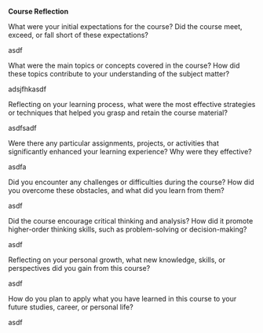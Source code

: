 **Course Reflection**

What were your initial expectations for the course? Did the course meet,
exceed, or fall short of these expectations?

  asdf

What were the main topics or concepts covered in the course? How did
these topics contribute to your understanding of the subject matter?

  adsjfhkasdf

Reflecting on your learning process, what were the most effective
strategies or techniques that helped you grasp and retain the course
material?

  asdfsadf

Were there any particular assignments, projects, or activities that
significantly enhanced your learning experience? Why were they
effective?

  asdfa

Did you encounter any challenges or difficulties during the course? How
did you overcome these obstacles, and what did you learn from them?

  asdf

Did the course encourage critical thinking and analysis? How did it
promote higher-order thinking skills, such as problem-solving or
decision-making?

  asdf

Reflecting on your personal growth, what new knowledge, skills, or
perspectives did you gain from this course?

  asdf

How do you plan to apply what you have learned in this course to your
future studies, career, or personal life?

  asdf

